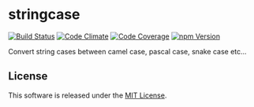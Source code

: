 stringcase
==========

<!---
This file is generated by ape-tmpl. Do not update manually.
--->

<!-- Badge Start -->
<a name="badges"></a>

[![Build Status][bd_travis_shield_url]][bd_travis_url]
[![Code Climate][bd_codeclimate_shield_url]][bd_codeclimate_url]
[![Code Coverage][bd_codeclimate_coverage_shield_url]][bd_codeclimate_url]
[![npm Version][bd_npm_shield_url]][bd_npm_url]

[bd_repo_url]: https://github.com/okunishinishi/node-stringcase
[bd_travis_url]: http://travis-ci.org/okunishinishi/node-stringcase
[bd_travis_shield_url]: http://img.shields.io/travis/okunishinishi/node-stringcase.svg?style=flat
[bd_license_url]: https://github.com/okunishinishi/node-stringcase/blob/master/LICENSE
[bd_codeclimate_url]: http://codeclimate.com/github/okunishinishi/node-stringcase
[bd_codeclimate_shield_url]: http://img.shields.io/codeclimate/github/okunishinishi/node-stringcase.svg?style=flat
[bd_codeclimate_coverage_shield_url]: http://img.shields.io/codeclimate/coverage/github/okunishinishi/node-stringcase.svg?style=flat
[bd_gemnasium_url]: https://gemnasium.com/okunishinishi/node-stringcase
[bd_gemnasium_shield_url]: https://gemnasium.com/okunishinishi/node-stringcase.svg
[bd_npm_url]: http://www.npmjs.org/package/stringcase
[bd_npm_shield_url]: http://img.shields.io/npm/v/stringcase.svg?style=flat
[bd_bower_badge_url]: https://img.shields.io/bower/v/stringcase.svg?style=flat

<!-- Badge End -->


<!-- Description Start -->
<a name="description"></a>

Convert string cases between camel case, pascal case, snake case etc...

<!-- Description End -->




<!-- Sections Start -->
<a name="sections"></a>


<!-- Sections Start -->


<!-- LICENSE Start -->
<a name="license"></a>

License
-------
This software is released under the [MIT License](https://github.com/okunishinishi/node-stringcase/blob/master/LICENSE).

<!-- LICENSE End -->


